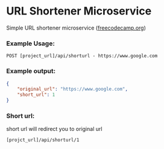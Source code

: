 # URL Shortener Microservice

Simple URL shortener microservice ([freecodecamp.org](https://freecodecamp.org/))

### Example Usage:

```url
POST [project_url]/api/shorturl - https://www.google.com
```

### Example output:
```json
{
    "original_url": "https://www.google.com",
    "short_url": 1
}
```

### Short url:
short url will redirect you to original url
```url
[projct_url]/api/shorturl/1
```
